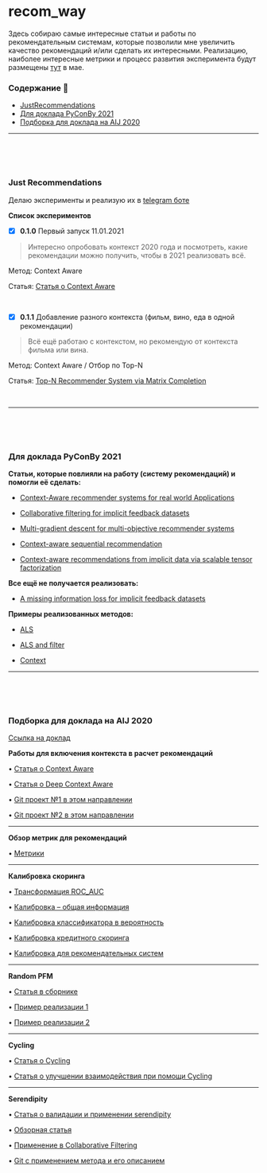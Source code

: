 # recom_way

Здесь собираю самые интересные статьи и работы по рекомендательным системам, которые позволили мне увеличить качество рекомендаций и/или сделать их интересными. Реализацию, наиболее интересные метрики и процесс развития эксперимента будут размещены [тут](https://github.com/NameArtem/recomy) в мае.



### Содержание :page_with_curl:
* [JustRecommendations](#jr)
* [Для доклада PyConBy 2021](#pyconby2021)
* [Подборка для доклада на AIJ 2020](#aij2020)

------------------------------------------------

</br>
</br>
</br>

### Just Recommendations

<a name="jr"></a>

Делаю эксперименты и реализую их в [telegram боте](https://t.me/just_recommendations)

**Список экспериментов**

- [x] **0.1.0** Первый запуск 11.01.2021

> Интересно опробовать контекст 2020 года и посмотреть, какие рекомендации можно получить, чтобы в 2021 реализовать всё.

Метод: Context Aware

Статья: [Статья о Context Aware](https://www.researchgate.net/publication/220605653_Context-Aware_Recommender_Systems)

</br>

- [x] **0.1.1** Добавление разного контекста (фильм, вино, еда в одной рекомендации)

> Всё ещё работаю с контекстом, но рекомендую от контекста фильма или вина.

Метод: Context Aware / Отбор по Top-N

Статья: [Top-N Recommender System via Matrix Completion](https://arxiv.org/pdf/1601.04800v1.pdf)

</br>

------------------------------------------------
</br>
</br>
</br>

### Для доклада PyConBy 2021

<a name="pyconby2021"></a>

**Статьи, которые повлияли на работу (систему рекомендаций) и помогли её сделать:**
* [Context-Aware recommender systems for real world Applications](context/papers/77724_AL-GHOSSEIN_2019_archivage.pdf)

* [Collaborative filtering for implicit feedback datasets](context/papers/als_cf.pdf)

* [Multi-gradient descent for multi-objective recommender systems](context/papers/2001.00846v3.pdf)

* [Context-aware sequential recommendation](context/papers/1609.05787.pdf)

* [Context-aware recommendations from implicit data via scalable tensor factorization](context/papers/1309.7611.pdf)


**Все ещё не получается реализовать:**
* [A missing information loss for implicit feedback datasets](context/papers/1805.00121.pdf)


**Примеры реализованных методов:**
* [ALS](context/methods/ALS%20algorithm%20from%20collaborative%20filtering%20for%20implicit.ipynb)

* [ALS and filter](context/methods/ALS%20filter.ipynb)

* [Context](context/methods/context_score.ipynb)








------------------------------------------------
</br>
</br>
</br>

### Подборка для доклада на AIJ 2020

<a name="aij2020"></a>

[Ссылка на доклад](https://youtu.be/twLBjQ-MCYI)

**Работы для включения контекста в расчет рекомендаций**

•	[Статья о Context Aware](https://www.researchgate.net/publication/220605653_Context-Aware_Recommender_Systems)

•	[Статья о Deep Context Aware](https://arxiv.org/pdf/1909.03999.pdf)

•	[Git проект №1 в этом направлении](https://github.com/uwdata/dziban)

•	[Git проект №2 в этом направлении](https://github.com/primalpop/camrs)

------------------------------------------------

**Обзор метрик для рекомендаций**

•	[Метрики](https://www.researchgate.net/publication/268381252_Setting_Goals_and_Choosing_Metrics_for_Recommender_System_Evaluations)

------------------------------------------------

**Калибровка скоринга**

•	[Трансформация ROC_AUC](https://www.researchgate.net/publication/322205695_Transforming_the_Area_under_the_Normal_Curve_AUC_into_Cohen's_d_Pearson's_r_pb_OddsRatio_and_Natural_Log_Odds-Ratio_Two_Conversion_Tables)

•	[Калибровка – общая информация](https://arxiv.org/ftp/arxiv/papers/1710/1710.08901.pdf)

•	[Калибровка классификатора в вероятность](https://www.researchgate.net/publication/263729876_Tutorial_on_logisticregression_calibration_and_fusionconverting_a_score_to_a_likelihood_ratio)

•	[Калибровка кредитного скоринга](https://www.researchgate.net/publication/318702064_Approaches_for_Credit_Scorecard_Calibration_An_Empirical_Analysis)

•	[Калибровка для рекомендательных систем](http://ethen8181.github.io/machine-learning/recsys/calibration/calibrated_reco.html)

------------------------------------------------

**Random PFM**

•	[Статья в сборнике](https://link.springer.com/chapter/10.1007/978-3-319-39937-9_17)

•	[Пример реализации 1](https://github.com/RuidongZ/Deep_Matrix_Factorization_Models)

•	[Пример реализации 2](https://github.com/hexiangnan/adversarial_personalized_ranking)

------------------------------------------------

**Cycling**

•	[Статья о Cycling](http://cinv.ro/files/ICDM17.pdf)

•	[Статья о улучшении взаимодействия при помощи Cycling](https://experts.umn.edu/en/publications/toward-better-interactions-in-recommender-systems-cycling-and-ser-2)

------------------------------------------------

**Serendipity**

•	[Статья о валидации и применении serendipity](https://paperswithcode.com/paper/user-validation-of-recommendation-serendipity)

•	[Обзорная статья](https://www.scitepress.org/Papers/2016/58798/58798.pdf)

•	[Применение в Collaborative Filtering](https://github.com/nair-p/Serendipitous-Clustering-for-Collaborative-Filtering)

•	[Git с применением метода и его описанием](https://github.com/prallis/Recommender-systems-optimization-for-coverage-diversity-and-serendipity)

<!--https://medium.com/tech-tajawal/recommendation-engine-explained-c5b8642cc0f-->
